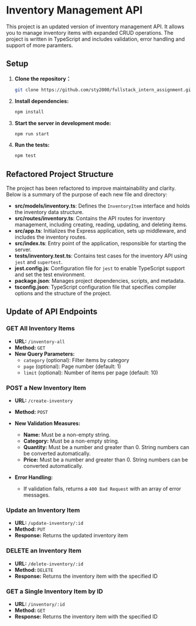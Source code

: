 # Inventory Management API

This project is an updated version of inventory management API. It allows you to manage inventory items with expanded CRUD operations. The project is written in TypeScript and includes validation, error handling and support of more paramters.


## Setup

1. **Clone the repository：**

   ```bash
   git clone https://github.com/sty2000/fullstack_intern_assignment.git
   ```

2. **Install dependencies:**

   ```bash
   npm install
   ```

3. **Start the server in development mode:**

   ```bash
   npm run start
   ```

4. **Run the tests:**

   ```bash
   npm test
   ```

## Refactored Project Structure

The project has been refactored to improve maintainability and clarity. Below is a summary of the purpose of each new file and directory:

- **src/models/inventory.ts**: Defines the `InventoryItem` interface and holds the inventory data structure.
- **src/routes/inventory.ts**: Contains the API routes for inventory management, including creating, reading, updating, and deleting items.
- **src/app.ts**: Initializes the Express application, sets up middleware, and includes the inventory routes.
- **src/index.ts**: Entry point of the application, responsible for starting the server.
- **tests/inventory.test.ts**: Contains test cases for the inventory API using `jest` and `supertest`.
- **jest.config.js**: Configuration file for `jest` to enable TypeScript support and set the test environment.
- **package.json**: Manages project dependencies, scripts, and metadata.
- **tsconfig.json**: TypeScript configuration file that specifies compiler options and the structure of the project.

## Update of API Endpoints

### GET All Inventory Items

- **URL:** `/inventory-all`
- **Method:** `GET`
- **New Query Parameters:**
  - `category` (optional): Filter items by category
  - `page` (optional): Page number (default: 1)
  - `limit` (optional): Number of items per page (default: 10)
 

### POST a New Inventory Item

- **URL:** `/create-inventory`
- **Method:** `POST`
- **New Validation Measures:**
  - **Name:** Must be a non-empty string.
  - **Category:** Must be a non-empty string.
  - **Quantity:** Must be a number and greater than 0. String numbers can be converted automatically.
  - **Price:** Must be a number and greater than 0. String numbers can be converted automatically.

- **Error Handling:**
  - If validation fails, returns a `400 Bad Request` with an array of error messages.

### Update an Inventory Item

- **URL:** `/update-inventory/:id`
- **Method:** `PUT`
-  **Response:** Returns the updated inventory item

### DELETE an Inventory Item

- **URL:** `/delete-inventory/:id`
- **Method:** `DELETE`
- **Response:** Returns the inventory item with the specified ID

### GET a Single Inventory Item by ID

- **URL:** `/inventory/:id`
- **Method:** `GET`
- **Response:** Returns the inventory item with the specified ID

